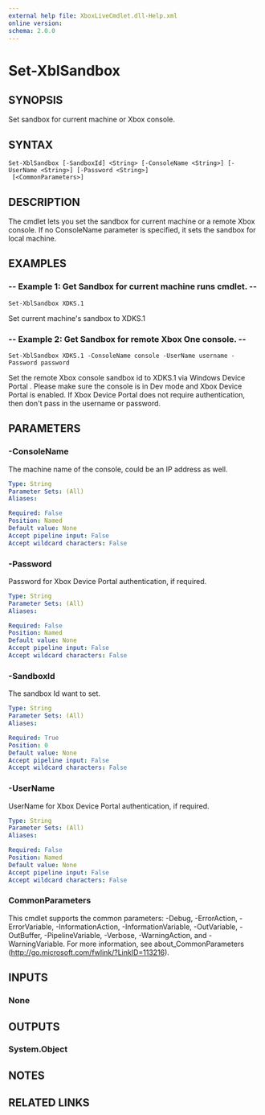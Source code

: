 ```yaml
---
external help file: XboxLiveCmdlet.dll-Help.xml
online version: 
schema: 2.0.0
---
```


# Set-XblSandbox

## SYNOPSIS
Set sandbox for current machine or Xbox console.

## SYNTAX

```
Set-XblSandbox [-SandboxId] <String> [-ConsoleName <String>] [-UserName <String>] [-Password <String>]
 [<CommonParameters>]
```

## DESCRIPTION
The cmdlet lets you set the sandbox for current machine or a remote Xbox console.
If no ConsoleName parameter is specified, it sets the sandbox for local machine.

## EXAMPLES

### -- Example 1: Get Sandbox for current machine runs cmdlet. --
```
Set-XblSandbox XDKS.1
```

Set current machine&#39;s sandbox to XDKS.1

### -- Example 2: Get Sandbox for remote Xbox One console. --
```
Set-XblSandbox XDKS.1 -ConsoleName console -UserName username -Password password
```

Set the remote Xbox console sandbox id to XDKS.1 via Windows Device Portal . 
Please make sure the console is in Dev mode and Xbox Device Portal is enabled. 
If Xbox Device Portal does not require authentication, then don't pass in the username or password.

## PARAMETERS

### -ConsoleName
The machine name of the console, could be an IP address as well.

```yaml
Type: String
Parameter Sets: (All)
Aliases: 

Required: False
Position: Named
Default value: None
Accept pipeline input: False
Accept wildcard characters: False
```

### -Password
Password for Xbox Device Portal authentication, if required. 

```yaml
Type: String
Parameter Sets: (All)
Aliases: 

Required: False
Position: Named
Default value: None
Accept pipeline input: False
Accept wildcard characters: False
```

### -SandboxId
The sandbox Id want to set.

```yaml
Type: String
Parameter Sets: (All)
Aliases: 

Required: True
Position: 0
Default value: None
Accept pipeline input: False
Accept wildcard characters: False
```

### -UserName
UserName for Xbox Device Portal authentication, if required. 

```yaml
Type: String
Parameter Sets: (All)
Aliases: 

Required: False
Position: Named
Default value: None
Accept pipeline input: False
Accept wildcard characters: False
```

### CommonParameters
This cmdlet supports the common parameters: -Debug, -ErrorAction, -ErrorVariable, -InformationAction, -InformationVariable, -OutVariable, -OutBuffer, -PipelineVariable, -Verbose, -WarningAction, and -WarningVariable. For more information, see about_CommonParameters (http://go.microsoft.com/fwlink/?LinkID=113216).

## INPUTS

### None

## OUTPUTS

### System.Object

## NOTES

## RELATED LINKS

